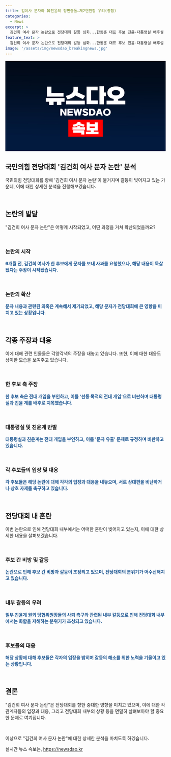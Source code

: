 ```yaml
---
title: 김여사 문자와 韓친윤의 정면충돌…제2연판장 우려(종합)
categories:
  - News
excerpt: >
  김건희 여사 문자 논란으로 전당대회 갈등 심화...한동훈 대표 후보 친윤·대통령실 배후설 제기 한동훈 대표 후보는 전대 개입으로 규정하며 대통령실과 친윤계를 사실상 배후로 지목했다. 대통령실은 전대 개입은 없다고 반박하며, 고위간부는 전당대회 과정에서 각 후보나 운동원들이 대통령실을 선거에 끌어들이는 일이 없도록 주의를 기울여 주십사 각별히 당부드린다고 거리를 뒀다. 이로 인한 상호 비방과 요동이 예상되는 가운데, 친윤계의 불화설과 제2의 연판장 우려 등이 불거지고 있다.
feature_text: >
  김건희 여사 문자 논란으로 전당대회 갈등 심화...한동훈 대표 후보 친윤·대통령실 배후설 제기 한동훈 대표 후보는 전대 개입으로 규정하며 대통령실과 친윤계를 사실상 배후로 지목했다. 대통령실은 전대 개입은 없다고 반박하며, 고위간부는 전당대회 과정에서 각 후보나 운동원들이 대통령실을 선거에 끌어들이는 일이 없도록 주의를 기울여 주십사 각별히 당부드린다고 거리를 뒀다. 이로 인한 상호 비방과 요동이 예상되는 가운데, 친윤계의 불화설과 제2의 연판장 우려 등이 불거지고 있다.
image: '/assets/img/newsdao_breakingnews.jpg'
---
```


<p><img src="/assets/img/newsdao_breakingnews.jpg" alt="pcversion 속보" /></p>

<h2 data-ke-size="size26">국민의힘 전당대회 '김건희 여사 문자 논란' 분석</h2>

<p>국민의힘 전당대회를 향해 '김건희 여사 문자 논란'이 불거지며 갈등이 빚어지고 있는 가운데, 이에 대한 상세한 분석을 진행해보겠습니다.</p>

<p data-ke-size="size16">&nbsp;</p>

<h2 data-ke-size="size24">논란의 발달</h2>

<p>"김건희 여사 문자 논란"은 어떻게 시작되었고, 어떤 과정을 거쳐 확산되었을까요?</p>

<p data-ke-size="size16">&nbsp;</p>

<h3>논란의 시작</h3>

<p><b><span style="color: #1a5490;">6개월 전, 김건희 여사가 한 후보에게 문자를 보내 사과를 요청했으나, 해당 내용이 묵살됐다는 주장이 시작됐습니다.</span></b></p>

<p data-ke-size="size16">&nbsp;</p>

<h3>논란의 확산</h3>

<p><b><span style="color: #1a5490;">문자 내용과 관련된 의혹은 계속해서 제기되었고, 해당 문자가 전당대회에 큰 영향을 미치고 있는 상황입니다.</span></b></p>

<p data-ke-size="size16">&nbsp;</p>

<h2 data-ke-size="size24">각종 주장과 대응</h2>

<p>이에 대해 관련 인물들은 각양각색의 주장을 내놓고 있습니다. 또한, 이에 대한 대응도 상이한 모습을 보여주고 있습니다.</p>

<p data-ke-size="size16">&nbsp;</p>

<h3>한 후보 측 주장</h3>

<p><b><span style="color: #1a5490;">한 후보 측은 전대 개입을 부인하고, 이를 '선동 목적의 전대 개입'으로 비판하며 대통령실과 친윤 계를 배후로 지목했습니다.</span></b></p>

<p data-ke-size="size16">&nbsp;</p>

<h3>대통령실 및 친윤계 반발</h3>

<p><b><span style="color: #1a5490;">대통령실과 친윤계는 전대 개입을 부인하고, 이를 '문자 유출' 문제로 규정하며 비판하고 있습니다.</span></b></p>

<p data-ke-size="size16">&nbsp;</p>

<h3>각 후보들의 입장 및 대응</h3>

<p><b><span style="color: #1a5490;">각 후보들은 해당 논란에 대해 각각의 입장과 대응을 내놓으며, 서로 상대편을 비난하거나 상호 자제를 촉구하고 있습니다.</span></b></p>

<p data-ke-size="size16">&nbsp;</p>

<h2 data-ke-size="size24">전당대회 내 혼란</h2>

<p>이번 논란으로 인해 전당대회 내부에서는 어떠한 혼란이 빚어지고 있는지, 이에 대한 상세한 내용을 살펴보겠습니다.</p>

<p data-ke-size="size16">&nbsp;</p>

<h3>후보 간 비방 및 갈등</h3>

<p><b><span style="color: #1a5490;">논란으로 인해 후보 간 비방과 갈등이 조장되고 있으며, 전당대회의 분위기가 어수선해지고 있습니다.</span></b></p>

<p data-ke-size="size16">&nbsp;</p>

<h3>내부 갈등의 우려</h3>

<p><b><span style="color: #1a5490;">일부 친윤계 원외 당협위원장들의 사퇴 촉구와 관련된 내부 갈등으로 인해 전당대회 내부에서는 화합을 저해하는 분위기가 조성되고 있습니다.</span></b></p>

<p data-ke-size="size16">&nbsp;</p>

<h3>후보들의 대응</h3>

<p><b><span style="color: #1a5490;">해당 상황에 대해 후보들은 각자의 입장을 밝히며 갈등의 해소를 위한 노력을 기울이고 있는 상황입니다.</span></b></p>

<p data-ke-size="size16">&nbsp;</p>

<h2 data-ke-size="size24">결론</h2>

<p>"김건희 여사 문자 논란"은 전당대회를 향한 중대한 영향을 미치고 있으며, 이에 대한 각 관계자들의 입장과 대응, 그리고 전당대회 내부의 상황 등을 면밀히 살펴보아야 할 중요한 문제로 여겨집니다.</p>

<p data-ke-size="size16">&nbsp;</p>

<p>이상으로 "김건희 여사 문자 논란"에 대한 상세한 분석을 마치도록 하겠습니다.</p>
실시간 뉴스 속보는, <a href="https://newsdao.kr" rel="dofollow">https://newsdao.kr</a>


